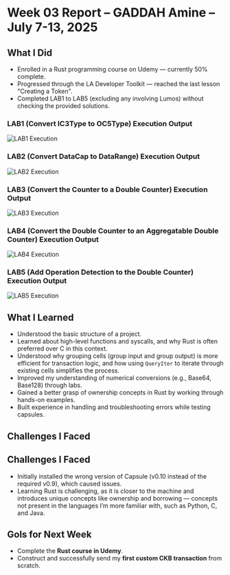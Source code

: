 # Week 03 Report – GADDAH Amine –July 7-13, 2025

## What I Did

- Enrolled in a Rust programming course on Udemy — currently 50% complete.
-  Progressed through the LA Developer Toolkit — reached the last lesson "Creating a Token".
- Completed LAB1 to LAB5 (excluding any involving Lumos) without checking the provided solutions.


### LAB1 (Convert IC3Type to OC5Type) Execution Output  
![LAB1 Execution](images/OC5Type_Ex.png)

### LAB2 (Convert DataCap to DataRange) Execution Output
![LAB2 Execution](images/DataRange_Ex.png)

### LAB3 (Convert the Counter to a Double Counter) Execution Output
![LAB3 Execution](images/DoubleCounter_Ex.png)

### LAB4 (Convert the Double Counter to an Aggregatable Double Counter) Execution Output
![LAB4 Execution](images/AggDoubleCounter_Ex.png)

### LAB5 (Add Operation Detection to the Double Counter) Execution Output
![LAB5 Execution](images/ODDoubleCounter_Ex.png)

## What I Learned

- Understood the basic structure of a project.
- Learned about high-level functions and syscalls, and why Rust is often preferred over C in this context.
- Understood why grouping cells (group input and group output) is more efficient for transaction logic, and how using `QueryIter` to iterate through existing cells simplifies the process.
- Improved my understanding of numerical conversions (e.g., Base64, Base128) through labs.
- Gained a better grasp of ownership concepts in Rust by working through hands-on examples.
- Built experience in handling and troubleshooting errors while testing capsules.

## Challenges I Faced

## Challenges I Faced

- Initially installed the wrong version of Capsule (v0.10 instead of the required v0.9), which caused  issues.
- Learning Rust is challenging, as it is closer to the machine and introduces unique concepts like ownership and borrowing — concepts not present in the languages I’m more familiar with, such as Python, C, and Java.


## Gols for Next Week

- Complete the **Rust course in Udemy**.
- Construct and successfully send my **first custom CKB transaction** from scratch.
